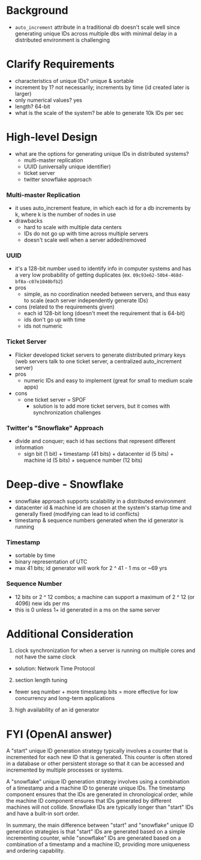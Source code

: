 # Background
- `auto_increment` attribute in a traditional db doesn't scale well since generating unique IDs across multiple dbs with minimal delay in a distributed environment is challenging

# Clarify Requirements
- characteristics of unique IDs? unique & sortable
- increment by 1? not necessarily; increments by time (id created later is larger)
- only numerical values? yes
- length? 64-bit
- what is the scale of the system? be able to generate 10k IDs per sec

# High-level Design
- what are the options for generating unique IDs in distributed systems?
  - multi-master replication
  - UUID (universally unique identifier)
  - ticket server
  - twitter snowflake approach

### Multi-master Replication
- it uses auto_increment feature, in which each id for a db increments by k, where k is the number of nodes in use
- drawbacks
  - hard to scale with multiple data centers
  - IDs do not go up with time across multiple servers
  - doesn't scale well when a server added/removed

### UUID
- it's a 128-bit number used to identify info in computer systems and has a very low probability of getting duplicates (ex. `09c93e62-50b4-468d-bf8a-c07e1040bfb2`)
- pros
  - simple, as no coordination needed between servers, and thus easy to scale (each server independently generate IDs)
- cons (related to the requirements given)
  - each id 128-bit long (doesn't meet the requirement that is 64-bit)
  - ids don't go up with time
  - ids not numeric

### Ticket Server
- Flicker developed ticket servers to generate distributed primary keys (web servers talk to one ticket server, a centralized auto_increment server)
- pros
  - numeric IDs and easy to implement (great for small to medium scale apps)
- cons
  - one ticket server = SPOF
    - solution is to add more ticket servers, but it comes with synchronization challenges

### Twitter's "Snowflake" Approach
- divide and conquer; each id has sections that represent different information
  - sign bit (1 bit) + timestamp (41 bits) + datacenter id (5 bits) + machine id (5 bits) + sequence number (12 bits)

# Deep-dive - Snowflake
- snowflake approach supports scalability in a distributed environment
- datacenter id & machine id are chosen at the system's startup time and generally fixed (modifying can lead to id conflicts)
- timestamp & sequence numbers generated when the id generator is running

### Timestamp
- sortable by time
- binary representation of UTC
- max 41 bits; id generator will work for 2 ^ 41 - 1 ms or ~69 yrs

### Sequence Number
- 12 bits or 2 ^ 12 combos; a machine can support a maximum of 2 ^ 12 (or 4096) new ids per ms
- this is 0 unless 1+ id generated in a ms on the same server

# Additional Consideration
1) clock synchronization for when a server is running on multiple cores and not have the same clock
  - solution: Network Time Protocol
2) section length tuning
  - fewer seq number + more timestamp bits = more effective for low concurrency and long-term applications
3) high availability of an id generator

# FYI (OpenAI answer)
A "start" unique ID generation strategy typically involves a counter that is incremented for each new ID that is generated. This counter is often stored in a database or other persistent storage so that it can be accessed and incremented by multiple processes or systems.

A "snowflake" unique ID generation strategy involves using a combination of a timestamp and a machine ID to generate unique IDs. The timestamp component ensures that the IDs are generated in chronological order, while the machine ID component ensures that IDs generated by different machines will not collide. Snowflake IDs are typically longer than "start" IDs and have a built-in sort order.

In summary, the main difference between "start" and "snowflake" unique ID generation strategies is that "start" IDs are generated based on a simple incrementing counter, while "snowflake" IDs are generated based on a combination of a timestamp and a machine ID, providing more uniqueness and ordering capability.
